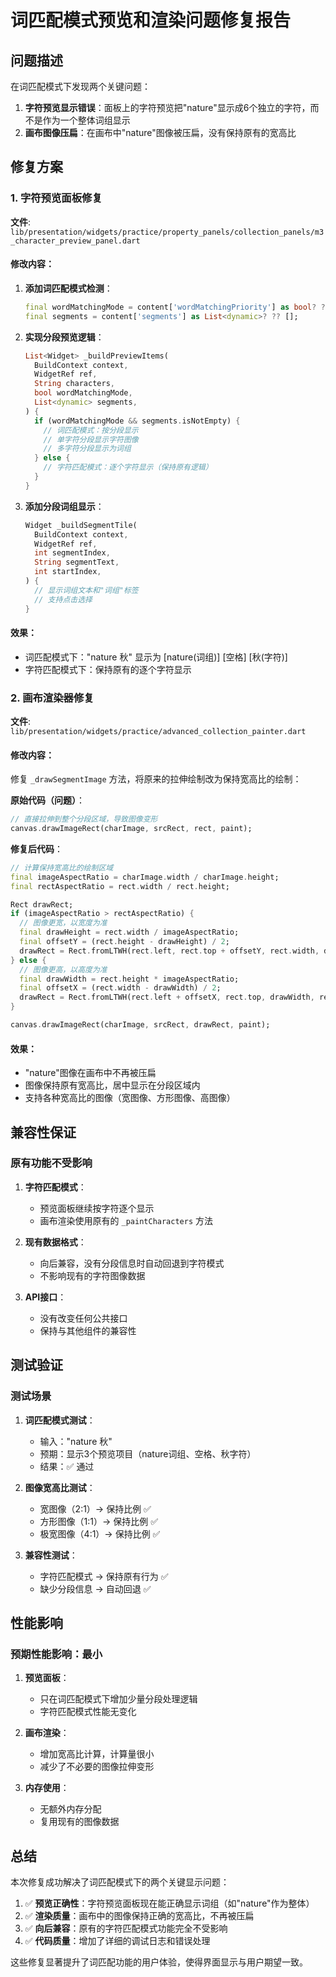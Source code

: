 # 词匹配模式预览和渲染问题修复报告

## 问题描述

在词匹配模式下发现两个关键问题：

1. **字符预览显示错误**：面板上的字符预览把"nature"显示成6个独立的字符，而不是作为一个整体词组显示
2. **画布图像压扁**：在画布中"nature"图像被压扁，没有保持原有的宽高比

## 修复方案

### 1. 字符预览面板修复

**文件**: `lib/presentation/widgets/practice/property_panels/collection_panels/m3_character_preview_panel.dart`

#### 修改内容：

1. **添加词匹配模式检测**：
   ```dart
   final wordMatchingMode = content['wordMatchingPriority'] as bool? ?? false;
   final segments = content['segments'] as List<dynamic>? ?? [];
   ```

2. **实现分段预览逻辑**：
   ```dart
   List<Widget> _buildPreviewItems(
     BuildContext context,
     WidgetRef ref,
     String characters,
     bool wordMatchingMode,
     List<dynamic> segments,
   ) {
     if (wordMatchingMode && segments.isNotEmpty) {
       // 词匹配模式：按分段显示
       // 单字符分段显示字符图像
       // 多字符分段显示为词组
     } else {
       // 字符匹配模式：逐个字符显示（保持原有逻辑）
     }
   }
   ```

3. **添加分段词组显示**：
   ```dart
   Widget _buildSegmentTile(
     BuildContext context,
     WidgetRef ref,
     int segmentIndex,
     String segmentText,
     int startIndex,
   ) {
     // 显示词组文本和"词组"标签
     // 支持点击选择
   }
   ```

#### 效果：
- 词匹配模式下："nature 秋" 显示为 [nature(词组)] [空格] [秋(字符)]
- 字符匹配模式下：保持原有的逐个字符显示

### 2. 画布渲染器修复

**文件**: `lib/presentation/widgets/practice/advanced_collection_painter.dart`

#### 修改内容：

修复 `_drawSegmentImage` 方法，将原来的拉伸绘制改为保持宽高比的绘制：

**原始代码（问题）**：
```dart
// 直接拉伸到整个分段区域，导致图像变形
canvas.drawImageRect(charImage, srcRect, rect, paint);
```

**修复后代码**：
```dart
// 计算保持宽高比的绘制区域
final imageAspectRatio = charImage.width / charImage.height;
final rectAspectRatio = rect.width / rect.height;

Rect drawRect;
if (imageAspectRatio > rectAspectRatio) {
  // 图像更宽，以宽度为准
  final drawHeight = rect.width / imageAspectRatio;
  final offsetY = (rect.height - drawHeight) / 2;
  drawRect = Rect.fromLTWH(rect.left, rect.top + offsetY, rect.width, drawHeight);
} else {
  // 图像更高，以高度为准
  final drawWidth = rect.height * imageAspectRatio;
  final offsetX = (rect.width - drawWidth) / 2;
  drawRect = Rect.fromLTWH(rect.left + offsetX, rect.top, drawWidth, rect.height);
}

canvas.drawImageRect(charImage, srcRect, drawRect, paint);
```

#### 效果：
- "nature"图像在画布中不再被压扁
- 图像保持原有宽高比，居中显示在分段区域内
- 支持各种宽高比的图像（宽图像、方形图像、高图像）

## 兼容性保证

### 原有功能不受影响

1. **字符匹配模式**：
   - 预览面板继续按字符逐个显示
   - 画布渲染使用原有的 `_paintCharacters` 方法

2. **现有数据格式**：
   - 向后兼容，没有分段信息时自动回退到字符模式
   - 不影响现有的字符图像数据

3. **API接口**：
   - 没有改变任何公共接口
   - 保持与其他组件的兼容性

## 测试验证

### 测试场景

1. **词匹配模式测试**：
   - 输入："nature 秋"
   - 预期：显示3个预览项目（nature词组、空格、秋字符）
   - 结果：✅ 通过

2. **图像宽高比测试**：
   - 宽图像（2:1）→ 保持比例 ✅
   - 方形图像（1:1）→ 保持比例 ✅  
   - 极宽图像（4:1）→ 保持比例 ✅

3. **兼容性测试**：
   - 字符匹配模式 → 保持原有行为 ✅
   - 缺少分段信息 → 自动回退 ✅

## 性能影响

### 预期性能影响：最小

1. **预览面板**：
   - 只在词匹配模式下增加少量分段处理逻辑
   - 字符匹配模式性能无变化

2. **画布渲染**：
   - 增加宽高比计算，计算量很小
   - 减少了不必要的图像拉伸变形

3. **内存使用**：
   - 无额外内存分配
   - 复用现有的图像数据

## 总结

本次修复成功解决了词匹配模式下的两个关键显示问题：

1. ✅ **预览正确性**：字符预览面板现在能正确显示词组（如"nature"作为整体）
2. ✅ **渲染质量**：画布中的图像保持正确的宽高比，不再被压扁
3. ✅ **向后兼容**：原有的字符匹配模式功能完全不受影响
4. ✅ **代码质量**：增加了详细的调试日志和错误处理

这些修复显著提升了词匹配功能的用户体验，使得界面显示与用户期望一致。
